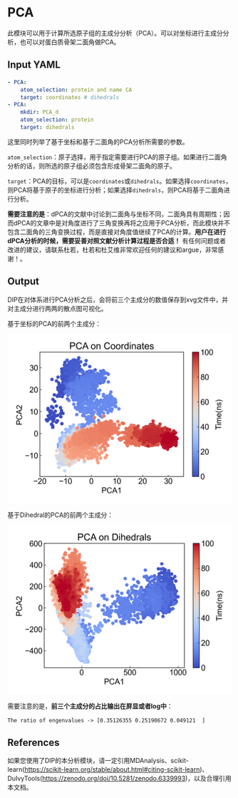 # PCA

此模块可以用于计算所选原子组的主成分分析（PCA）。可以对坐标进行主成分分析，也可以对蛋白质骨架二面角做PCA。


## Input YAML

```yaml
- PCA:
    atom_selection: protein and name CA
    target: coordinates # dihedrals
- PCA:
    mkdir: PCA_d
    atom_selection: protein
    target: dihedrals
```

这里同时列举了基于坐标和基于二面角的PCA分析所需要的参数。

`atom_selection`：原子选择，用于指定需要进行PCA的原子组。如果进行二面角分析的话，则所选的原子组必须包含形成骨架二面角的原子。

`target`：PCA的目标，可以是`coordinates`或`dihedrals`。如果选择`coordinates`，则PCA将基于原子的坐标进行分析；如果选择`dihedrals`，则PCA将基于二面角进行分析。

**需要注意的是**：dPCA的文献中讨论到二面角与坐标不同，二面角具有周期性；因而dPCA的文章中是对角度进行了三角变换再将之应用于PCA分析，而此模块并不包含二面角的三角变换过程，而是直接对角度值继续了PCA的计算。**用户在进行dPCA分析的时候，需要妥善对照文献分析计算过程是否合适！** 有任何问题或者改进的建议，请联系杜若，杜若和杜艾维非常欢迎任何的建议和argue，非常感谢！。

## Output

DIP在对体系进行PCA分析之后，会将前三个主成分的数值保存到xvg文件中，并对主成分进行两两的散点图可视化。

基于坐标的PCA的前两个主成分：

![PCA_coordinates](static/PCA_pca12.png)

基于Dihedral的PCA的前两个主成分：

![PCA_dihedrals](static/PCA_d_pca12.png)


需要注意的是，**前三个主成分的占比输出在屏显或者log中**：

```txt
The ratio of engenvalues -> [0.35126355 0.25190672 0.049121  ]
```


## References

如果您使用了DIP的本分析模块，请一定引用MDAnalysis、scikit-learn(https://scikit-learn.org/stable/about.html#citing-scikit-learn)、DuIvyTools(https://zenodo.org/doi/10.5281/zenodo.6339993)，以及合理引用本文档。
